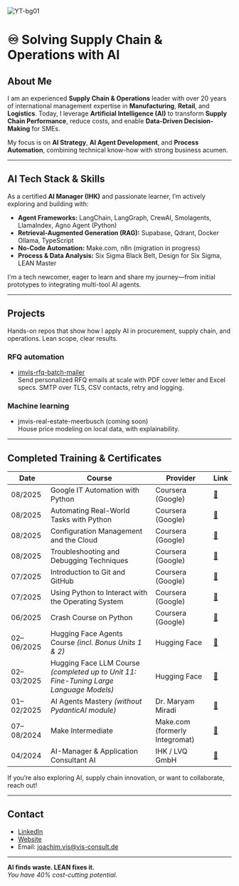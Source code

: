 ![YT-bg01](https://github.com/user-attachments/assets/5209ee45-978e-4b41-94bf-af979a9dcd23)
# ♾️ Solving Supply Chain & Operations with AI

## About Me

I am an experienced **Supply Chain & Operations** leader with over 20 years of international management expertise in **Manufacturing**, **Retail**, and **Logistics**.
Today, I leverage **Artificial Intelligence (AI)** to transform **Supply Chain Performance**, reduce costs, and enable **Data-Driven Decision-Making** for SMEs.

My focus is on **AI Strategy**, **AI Agent Development**, and **Process Automation**, combining technical know-how with strong business acumen.

---

## AI Tech Stack & Skills

As a certified **AI Manager (IHK)** and passionate learner, I’m actively exploring and building with:

- **Agent Frameworks:** LangChain, LangGraph, CrewAI, Smolagents, LlamaIndex, Agno Agent (Python)
- **Retrieval-Augmented Generation (RAG):** Supabase, Qdrant, Docker Ollama, TypeScript
- **No-Code Automation:** Make.com, n8n (migration in progress)
- **Process & Data Analysis:** Six Sigma Black Belt, Design for Six Sigma, LEAN Master

I'm a tech newcomer, eager to learn and share my journey—from initial prototypes to integrating multi-tool AI agents.

---
## Projects

Hands-on repos that show how I apply AI in procurement, supply chain, and operations. Lean scope, clear results.

### RFQ automation
- [jmvis-rfq-batch-mailer](https://github.com/jm-vis/jmvis-rfq-batch-mailer)  
  Send personalized RFQ emails at scale with PDF cover letter and Excel specs. SMTP over TLS, CSV contacts, retry and logging.

### Machine learning
- jmvis-real-estate-meerbusch (coming soon)  
  House price modeling on local data, with explainability.

---

## Completed Training & Certificates

| Date       | Course                                                                                                               | Provider                         | Link |
|------------|----------------------------------------------------------------------------------------------------------------------|-----------------------------------|------|
| 08/2025    | Google IT Automation with Python                                                                                     | Coursera (Google)                 | [🔗](https://www.coursera.org/professional-certificates/google-it-automation) |
| 08/2025    | Automating Real-World Tasks with Python                                                                              | Coursera (Google)                 | [🔗](https://www.coursera.org/learn/automating-real-world-tasks-python) |
| 08/2025    | Configuration Management and the Cloud                                                                              | Coursera (Google)                 | [🔗](https://www.coursera.org/learn/configuration-management-cloud) |
| 08/2025    | Troubleshooting and Debugging Techniques                                                                             | Coursera (Google)                 | [🔗](https://www.coursera.org/learn/troubleshooting-debugging-techniques) |
| 07/2025    | Introduction to Git and GitHub                                                                                       | Coursera (Google)                 | [🔗](https://www.coursera.org/learn/introduction-git-github) |
| 07/2025    | Using Python to Interact with the Operating System                                                                   | Coursera (Google)                 | [🔗](https://www.coursera.org/learn/python-operating-system) |
| 06/2025    | Crash Course on Python                                                                                               | Coursera (Google)                 | [🔗](https://www.coursera.org/learn/python-crash-course) |
| 02–06/2025 | Hugging Face Agents Course *(incl. Bonus Units 1 & 2)*                                                               | Hugging Face                      | [🔗](https://huggingface.co/learn/agents-course/unit0/introduction) |
| 02–03/2025 | Hugging Face LLM Course *(completed up to Unit 11: Fine-Tuning Large Language Models)*                               | Hugging Face                      | [🔗](https://huggingface.co/learn/llm-course/chapter1) |
| 01–02/2025 | AI Agents Mastery *(without PydanticAI module)*                                                                      | Dr. Maryam Miradi                  | [🔗](https://www.maryammiradi.com/ai-agents-mastery3) |
| 07–08/2024 | Make Intermediate                                                                                                    | Make.com (formerly Integromat)    | [🔗](https://academy.make.com/pages/search) |
| 04/2024    | AI-Manager & Application Consultant AI                                                                               | IHK / LVQ GmbH                     | [🔗](https://www.lvq.de/weiterbildung.html) |

If you’re also exploring AI, supply chain innovation, or want to collaborate, reach out!

---

## Contact

- [LinkedIn](https://www.linkedin.com/in/joachim-m-vis-869a99124/)
- [Website](https://www.vis-consult.de)
- Email: joachim.vis@vis-consult.de

---

**AI finds waste. LEAN fixes it.**  
_You have 40% cost-cutting potential._
